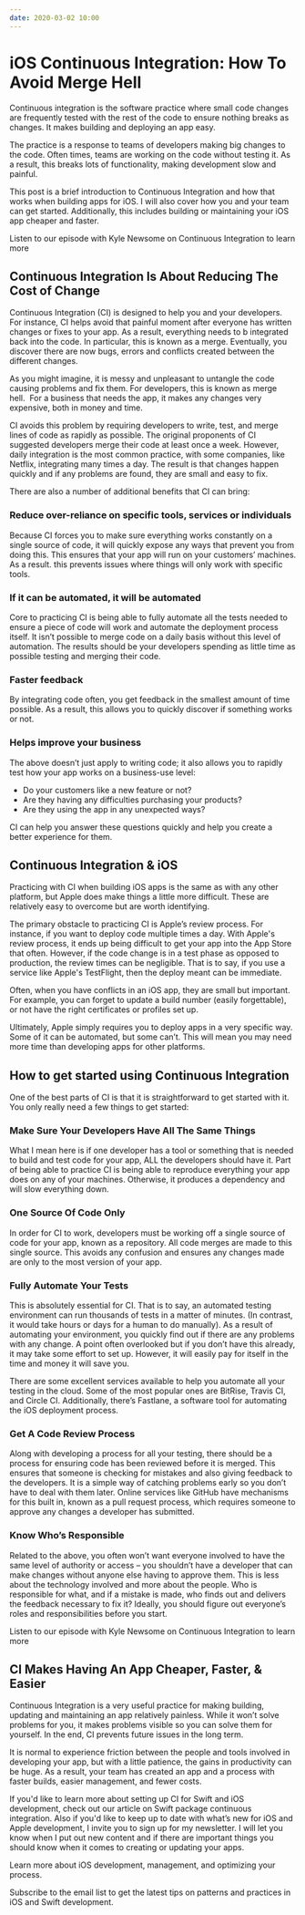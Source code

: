 ```yaml
---
date: 2020-03-02 10:00
---
```

# iOS Continuous Integration: How To Avoid Merge Hell


Continuous integration is the software practice where small code changes are frequently tested with the rest of the code to ensure nothing breaks as changes. It makes building and deploying an app easy.



The practice is a response to teams of developers making big changes to the code. Often times, teams are working on the code without testing it. As a result, this breaks lots of functionality, making development slow and painful. 



This post is a brief introduction to Continuous Integration and how that works when building apps for iOS. I will also cover how you and your team can get started.  Additionally, this includes building or maintaining your iOS app cheaper and faster.












Listen to our episode with Kyle Newsome on Continuous Integration to learn more







## Continuous Integration Is About Reducing The Cost of Change


Continuous Integration (CI) is designed to help you and your developers. For instance, CI helps avoid that painful moment after everyone has written changes or fixes to your app. As a result, everything needs to b integrated back into the code. In particular, this is known as a merge. Eventually, you discover there are now bugs, errors and conflicts created between the different changes.



As you might imagine, it is messy and unpleasant to untangle the code causing problems and fix them. For developers, this is known as merge hell.  For a business that needs the app, it makes any changes very expensive, both in money and time.



CI avoids this problem by requiring developers to write, test, and merge lines of code as rapidly as possible. The original proponents of CI suggested developers merge their code at least once a week. However, daily integration is the most common practice, with some companies, like Netflix, integrating many times a day. The result is that changes happen quickly and if any problems are found, they are small and easy to fix.



There are also a number of additional benefits that CI can bring:


### Reduce over-reliance on specific tools, services or individuals


Because CI forces you to make sure everything works constantly on a single source of code, it will quickly expose any ways that prevent you from doing this. This ensures that your app will run on your customers’ machines. As a result. this prevents issues where things will only work with specific tools.


### If it can be automated, it will be automated


Core to practicing CI is being able to fully automate all the tests needed to ensure a piece of code will work and automate the deployment process itself. It isn’t possible to merge code on a daily basis without this level of automation. The results should be your developers spending as little time as possible testing and merging their code.


### Faster feedback


By integrating code often, you get feedback in the smallest amount of time possible. As a result, this allows you to quickly discover if something works or not.


### Helps improve your business


The above doesn’t just apply to writing code; it also allows you to rapidly test how your app works on a business-use level:


-   Do your customers like a new feature or not? 
-   Are they having any difficulties purchasing your products? 
-   Are they using the app in any unexpected ways? 


CI can help you answer these questions quickly and help you create a better experience for them.


## Continuous Integration & iOS


Practicing with CI when building iOS apps is the same as with any other platform, but Apple does make things a little more difficult. These are relatively easy to overcome but are worth identifying.



The primary obstacle to practicing CI is Apple’s review process. For instance, if you want to deploy code multiple times a day. With Apple's review process, it ends up being difficult to get your app into the App Store that often. However, if the code change is in a test phase as opposed to production, the review times can be negligible. That is to say, if you use a service like Apple's TestFlight, then the deploy meant can be immediate.



Often, when you have conflicts in an iOS app, they are small but important. For example, you can forget to update a build number (easily forgettable), or not have the right certificates or profiles set up.



Ultimately, Apple simply requires you to deploy apps in a very specific way. Some of it can be automated, but some can’t. This will mean you may need more time than developing apps for other platforms.


## How to get started using Continuous Integration


One of the best parts of CI is that it is straightforward to get started with it. You only really need a few things to get started: 


### Make Sure Your Developers Have All The Same Things


What I mean here is if one developer has a tool or something that is needed to build and test code for your app, ALL the developers should have it. Part of being able to practice CI is being able to reproduce everything your app does on any of your machines. Otherwise, it produces a dependency and will slow everything down.


### One Source Of Code Only


In order for CI to work, developers must be working off a single source of code for your app, known as a repository. All code merges are made to this single source. This avoids any confusion and ensures any changes made are only to the most version of your app.


### Fully Automate Your Tests


This is absolutely essential for CI. That is to say, an automated testing environment can run thousands of tests in a matter of minutes. (In contrast, it would take hours or days for a human to do manually). As a result of automating your environment, you quickly find out if there are any problems with any change. A point often overlooked but if you don’t have this already, it may take some effort to set up. However, it will easily pay for itself in the time and money it will save you. 



There are some excellent services available to help you automate all your testing in the cloud. Some of the most popular ones are BitRise, Travis CI, and Circle CI. Additionally, there’s Fastlane, a software tool for automating the iOS deployment process.


### Get A Code Review Process


Along with developing a process for all your testing, there should be a process for ensuring code has been reviewed before it is merged. This ensures that someone is checking for mistakes and also giving feedback to the developers. It is a simple way of catching problems early so you don’t have to deal with them later. Online services like GitHub have mechanisms for this built in, known as a pull request process, which requires someone to approve any changes a developer has submitted.


### Know Who’s Responsible


Related to the above, you often won’t want everyone involved to have the same level of authority or access – you shouldn’t have a developer that can make changes without anyone else having to approve them. This is less about the technology involved and more about the people. Who is responsible for what, and if a mistake is made, who finds out and delivers the feedback necessary to fix it? Ideally, you should figure out everyone’s roles and responsibilities before you start.












Listen to our episode with Kyle Newsome on Continuous Integration to learn more







## CI Makes Having An App Cheaper, Faster, & Easier


Continuous Integration is a very useful practice for making building, updating and maintaining an app relatively painless. While it won’t solve problems for you, it makes problems visible so you can solve them for yourself. In the end, CI prevents future issues in the long term. 



It is normal to experience friction between the people and tools involved in developing your app, but with a little patience, the gains in productivity can be huge. As a result, your team has created an app and a process with faster builds, easier management, and fewer costs. 



If you'd like to learn more about setting up CI for Swift and iOS development, check out our article on Swift package continuous integration. Also if you'd like to keep up to date with what’s new for iOS and Apple development, I invite you to sign up for my newsletter. I will let you know when I put out new content and if there are important things you should know when it comes to creating or updating your apps.








Learn more about iOS development, management, and optimizing your process.



Subscribe to the email list to get the latest tips on patterns and practices in iOS and Swift development.
